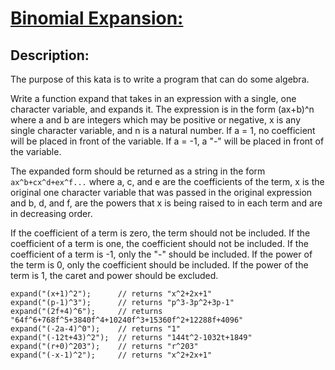 # [Binomial Expansion:](https://www.codewars.com/kata/540d0fdd3b6532e5c3000b5b)

## Description:

The purpose of this kata is to write a program that can do some algebra.

Write a function expand that takes in an expression with a single, one character variable, and expands it. The expression is in the form (ax+b)^n where a and b are integers which may be positive or negative, x is any single character variable, and n is a natural number. If a = 1, no coefficient will be placed in front of the variable. If a = -1, a "-" will be placed in front of the variable.

The expanded form should be returned as a string in the form `ax^b+cx^d+ex^f...` where a, c, and e are the coefficients of the term, x is the original one character variable that was passed in the original expression and b, d, and f, are the powers that x is being raised to in each term and are in decreasing order.

If the coefficient of a term is zero, the term should not be included. If the coefficient of a term is one, the coefficient should not be included. If the coefficient of a term is -1, only the "-" should be included. If the power of the term is 0, only the coefficient should be included. If the power of the term is 1, the caret and power should be excluded.

```
expand("(x+1)^2");      // returns "x^2+2x+1"
expand("(p-1)^3");      // returns "p^3-3p^2+3p-1"
expand("(2f+4)^6");     // returns "64f^6+768f^5+3840f^4+10240f^3+15360f^2+12288f+4096"
expand("(-2a-4)^0");    // returns "1"
expand("(-12t+43)^2");  // returns "144t^2-1032t+1849"
expand("(r+0)^203");    // returns "r^203"
expand("(-x-1)^2");     // returns "x^2+2x+1"
```
